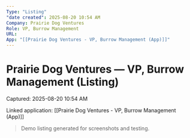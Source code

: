```yaml
---
Type: "Listing"
"date created": 2025-08-20 10:54 AM
Company: Prairie Dog Ventures
Role: VP, Burrow Management
URL:
App: "[[Prairie Dog Ventures - VP, Burrow Management (App)]]"
---
```

# Prairie Dog Ventures — VP, Burrow Management (Listing)

Captured: 2025-08-20 10:54 AM

Linked application: [[Prairie Dog Ventures - VP, Burrow Management (App)]]

> Demo listing generated for screenshots and testing.
